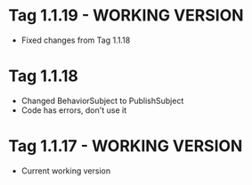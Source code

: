 # Tag 1.1.19 - WORKING VERSION
- Fixed changes from Tag 1.1.18

# Tag 1.1.18
- Changed BehaviorSubject to PublishSubject
- Code has errors, don't use it

# Tag 1.1.17 - WORKING VERSION
- Current working version